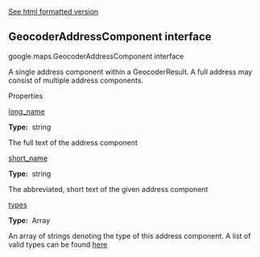 [See html formatted version](https://huasofoundries.github.io/google-maps-documentation/GeocoderAddressComponent.html)


GeocoderAddressComponent interface
----------------------------------

google.maps.GeocoderAddressComponent interface

A single address component within a GeocoderResult. A full address may consist of multiple address components.

Properties

[long\_name](#GeocoderAddressComponent.long_name)

**Type:**  string

The full text of the address component

[short\_name](#GeocoderAddressComponent.short_name)

**Type:**  string

The abbreviated, short text of the given address component

[types](#GeocoderAddressComponent.types)

**Type:**  Array<string>

An array of strings denoting the type of this address component. A list of valid types can be found [here](https://developers.google.com/maps/documentation/geocoding/#Types)